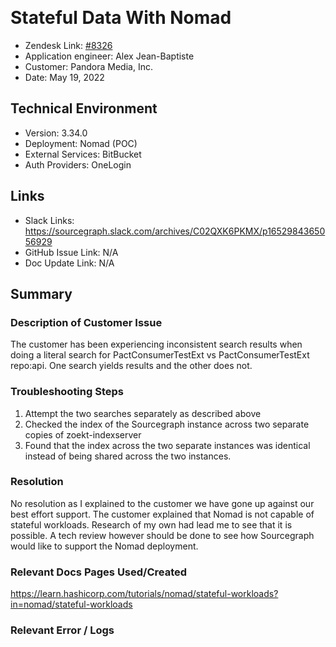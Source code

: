 ​
# Stateful Data With Nomad <!-- Ticket Title  Hint: include keywords to make it searchable -->

- Zendesk Link: [#8326](https://sourcegraph.zendesk.com/agent/tickets/8326)
- Application engineer: Alex Jean-Baptiste
- Customer: Pandora Media, Inc. <!-- Redact if this contains personally identifying information -->
- Date: May 19, 2022

<!-- Data populated from integration, speak to Ben Gordon or Michael Bali if not working -->
<!-- During Internal team trial, fill missing data manually (we are waiting for all data to sync) -->

## Technical Environment
- Version: ​3.34.0
- Deployment: Nomad (POC)
- External Services: BitBucket
- Auth Providers: OneLogin


## Links
<!-- Data for application engineer manual entry -->
- Slack Links: https://sourcegraph.slack.com/archives/C02QXK6PKMX/p1652984365056929
- GitHub Issue Link: N/A
- Doc Update Link: N/A

## Summary
### Description of Customer Issue
The customer has been experiencing inconsistent search results when doing a literal search for PactConsumerTestExt vs PactConsumerTestExt repo:api. One search yields results and the other does not.

### Troubleshooting Steps
1.  Attempt the two searches separately as described above
2. Checked the index of the Sourcegraph instance across two separate copies of zoekt-indexserver
3. Found that the index across the two separate instances was identical instead of being shared across the two instances.
​

### Resolution
No resolution as I explained to the customer we have gone up against our best effort support. The customer explained that Nomad is not capable of stateful workloads. Research of my own had lead me to see that it is possible. A tech review however should be done to see how Sourcegraph would like to support the Nomad deployment.
​
### Relevant Docs Pages Used/Created
https://learn.hashicorp.com/tutorials/nomad/stateful-workloads?in=nomad/stateful-workloads
​
### Relevant Error / Logs
<!-- Please redact keys, tokens, and personal identifying information -->


<!-- Once complete, upload a copy to https://github.com/sourcegraph/support-tools-internal/tree/main/resolved-tickets as a .md file -->
<!-- Name the file 8326.md -->
